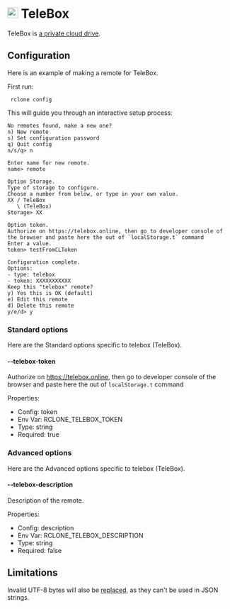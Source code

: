 
# <img src="https://www.telebox.online/TeleBox/icon.png" width="24" height="24" /> TeleBox

TeleBox is [a private cloud drive](https://www.telebox.online/).

## Configuration

Here is an example of making a remote for TeleBox.

First run:

     rclone config

This will guide you through an interactive setup process:

```
No remotes found, make a new one?
n) New remote
s) Set configuration password
q) Quit config
n/s/q> n

Enter name for new remote.
name> remote

Option Storage.
Type of storage to configure.
Choose a number from below, or type in your own value.
XX / TeleBox
   \ (TeleBox)
Storage> XX

Option token.
Authorize on https://telebox.online, then go to developer console of the browser and paste here the out of `localStorage.t` command
Enter a value.
token> testFromCLToken

Configuration complete.
Options:
- type: telebox
- token: XXXXXXXXXXX
Keep this "telebox" remote?
y) Yes this is OK (default)
e) Edit this remote
d) Delete this remote
y/e/d> y

```

### Standard options

Here are the Standard options specific to telebox (TeleBox).

#### --telebox-token

Authorize on https://telebox.online, then go to developer console of the browser and paste here the out of `localStorage.t` command

Properties:

- Config:      token
- Env Var:     RCLONE_TELEBOX_TOKEN
- Type:        string
- Required:    true

### Advanced options

Here are the Advanced options specific to telebox (TeleBox).

#### --telebox-description

Description of the remote.

Properties:

- Config:      description
- Env Var:     RCLONE_TELEBOX_DESCRIPTION
- Type:        string
- Required:    false

## Limitations

Invalid UTF-8 bytes will also be [replaced](https://rclone.org/overview/#invalid-utf8),
as they can't be used in JSON strings.
